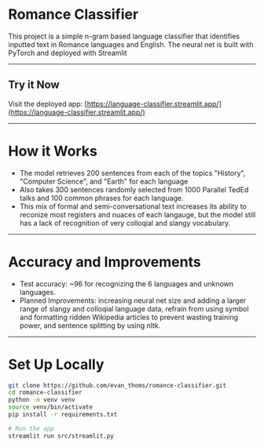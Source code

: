 
# Romance Classifier

This project is a simple n-gram based language classifier that identifies inputted text in Romance languages and English. The neural net is built with PyTorch and deployed with Streamlit

---

## Try it Now
Visit the deployed app: [https://language-classifier.streamlit.app/](https://language-classifier.streamlit.app/)

---

# How it Works

- The model retrieves 200 sentences from each of the topics  "History", "Computer Science", and "Earth" for each language
- Also takes 300 sentences randomly selected from 1000 Parallel TedEd talks and 100 common phrases for each language.  
- This mix of formal and semi-conversational text increases its ability to reconize most registers and nuaces of each langauge, but the model still has a lack of recognition of very colloqial and slangy vocabulary. 

---

# Accuracy and Improvements

- Test accuracy: ~96 for recognizing the 6 languages and unknown languages. 
- Planned Improvements: increasing neural net size and adding a larger range of slangy and colloqial language data, refrain from using symbol and formatting ridden Wikipedia articles to prevent wasting training power, and sentence splitting by using nltk.

---

# Set Up Locally
```bash
git clone https://github.com/evan_thoms/romance-classifier.git
cd romance-classifier
python -m venv venv
source venv/bin/activate
pip install -r requirements.txt

# Run the app
streamlit run src/streamlit.py

